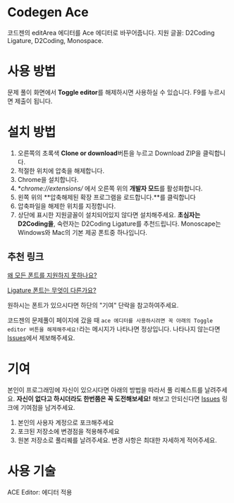 # Codegen Ace
코드젠의 editArea 에디터를 Ace 에디터로 바꾸어줍니다. 지원 글꼴: D2Coding Ligature, D2Coding, Monospace.

# 사용 방법
문제 풀이 화면에서 **Toggle editor**를 해제하시면 사용하실 수 있습니다.
F9를 누르시면 제출이 됩니다.

# 설치 방법
1. 오른쪽의 초록색 **Clone or download**버튼을 누르고 Download ZIP을 클릭합니다.
2. 적절한 위치에 압축을 해제합니다.
3. Chrome을 설치합니다.
4. **chrome://extensions/* 에서 오른쪽 위의 **개발자 모드**를 활성화합니다.
5. 왼쪽 위의 **압축해제된 확장 프로그램을 로드합니다.**를 클릭합니다
6. 압축파일을 해제한 위치를 지정합니다.
7. 상단에 표시한 지원글꼴이 설치되어있지 않다면 설치해주세요. **초심자는 D2Coding을**, 숙련자는 D2Coding Ligature를 추천드립니다. Monoscape는 Windows와 Mac의 기본 제공 폰트중 하나입니다.

## 추천 링크
[왜 모든 폰트를 지원하지 못하나요?](https://1boon.kakao.com/bloter/296920)

[Ligature 폰트는 무엇이 다른가요?](https://dschci.tistory.com/107)

원하시는 폰트가 있으시다면 하단의 "기여" 단락을 참고하여주세요.

코드젠의 문제풀이 페이지에 갔을 때 `ace 에디터를 사용하시려면 꼭 아래의 Toggle editor 버튼을 해제해주세요!`라는 메시지가 나타나면 정상입니다. 나타나지 않는다면 [Issues](https://github.com/DIMI19WP/codegen-ace/issues)에서 제보해주세요.

# 기여
본인이 프로그래밍에 자신이 있으시다면 아래의 방법을 따라서 풀 리퀘스트를 날려주세요. **자신이 없다고 하시더라도 한번쯤은 꼭 도전해보세요!** 해보고 안되신다면 [Issues](https://github.com/DIMI19WP/codegen-ace/issues) 링크에 기여점을 남겨주세요.

1. 본인의 사용자 계정으로 포크해주세요
2. 포크된 저장소에 변경점을 적용해주세요
3. 원본 저장소로 풀리퀘를 날려주세요. 변경 사항은 최대한 자세하게 적어주세요.

# 사용 기술
ACE Editor: 에디터 적용